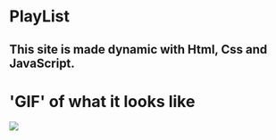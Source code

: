 # PlayList

<h2> This site is made dynamic with Html, Css and JavaScript. </h2>

# 'GIF' of what it looks like

![](Playlist.gif)
